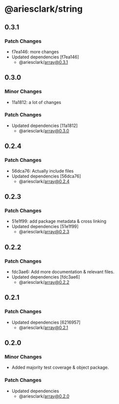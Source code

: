 # @ariesclark/string

## 0.3.1

### Patch Changes

- f7ea146: more changes
- Updated dependencies [f7ea146]
  - @ariesclark/array@0.3.1

## 0.3.0

### Minor Changes

- 11a1812: a lot of changes

### Patch Changes

- Updated dependencies [11a1812]
  - @ariesclark/array@0.3.0

## 0.2.4

### Patch Changes

- 56dca76: Actually include files
- Updated dependencies [56dca76]
  - @ariesclark/array@0.2.4

## 0.2.3

### Patch Changes

- 51e1f99: add package metadata & cross linking
- Updated dependencies [51e1f99]
  - @ariesclark/array@0.2.3

## 0.2.2

### Patch Changes

- fdc3ae6: Add more documentation & relevant files.
- Updated dependencies [fdc3ae6]
  - @ariesclark/array@0.2.2

## 0.2.1

### Patch Changes

- Updated dependencies [6216957]
  - @ariesclark/array@0.2.1

## 0.2.0

### Minor Changes

- Added majority test coverage & object package.

### Patch Changes

- Updated dependencies
  - @ariesclark/array@0.2.0

